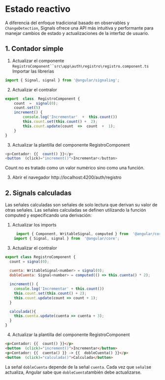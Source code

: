 # Estado reactivo 

A diferencia del enfoque tradicional basado en observables y `ChangeDetection`, Signals ofrece una API más intuitiva y performante para manejar cambios de estado y actualizaciones de la interfaz de usuario.

## 1. Contador simple

1. Actualizar el componente `RegistroComponent``src\app\auth\registro\registro.component.ts`
Importar las librerias 
```javascript
import { Signal, signal } from '@angular/signaling';
```

2. Actualizar el contralor
```javascript
export  class  RegistroComponent {
	count  =  signal(0);
	count.set(5)
	increment() {
		console.log('Incrementar'  +  this.count())
		this.count.set(this.count() +  2);
		this.count.update(count  =>  count  +  1);
	}
}
```

3. Actualizar la plantilla del componente RegistroComponent
```javascript
<p>Contador: {{  count() }}</p>
<button  (click)="increment()">Incrementar</button>
```
Count no es tratado como  un valor numérico sino como una función.

3. Abrir el navegador 
http://localhost:4200/auth/registro

## 2. Signals calculadas
Las señales calculadas son señales de solo lectura que derivan su valor de otras señales. Las señales calculadas se definen utilizando la función computed y especificando una derivación:
1. Actualizar los imports
```javascript
	 import { Component, WritableSignal, computed } from  '@angular/core';
	import { Signal, signal } from  '@angular/core';
```

3. Actualizar el contralor
```javascript
export class RegistroComponent {
  count = signal(0);
  
  cuenta: WritableSignal<number> = signal(0);
  dobleCuenta: Signal<number> = computed(() => this.cuenta() * 2);

  increment() {
    console.log('Incrementar' + this.count())
    this.count.set(this.count() + 2);
    this.count.update(count => count + 1);
  }

  calculada(){
    this.cuenta.update(cuenta => cuenta + 3);
  }
}
```

4. Actualizar la plantilla del componente RegistroComponent
```html
<p>Contador: {{  count() }}</p>
<button  (click)="increment()">Incrementar</button>
<p>Contador: {{  cuenta() }} -> {{  dobleCuenta() }}</p>
<button  (click)="calculada()">Calculada</button>
```

La señal `dobleCuenta` depende de la señal `cuenta`. Cada vez que `señal`se actualiza, Angular sabe que `dobleCuenta`también debe actualizarse.



<!--stackedit_data:
eyJoaXN0b3J5IjpbMjA4MDY2MTU2OCwtOTAyNzgyMjY0LDE5Nj
kyNTMwNzAsMTc2NTU4ODcwMSw4MDI2NzUwNV19
-->